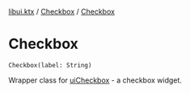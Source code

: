 [libui.ktx](../README.md) / [Checkbox](README.md) / [Checkbox](-checkbox.md)

# Checkbox

`Checkbox(label: String)`

Wrapper class for [uiCheckbox](../../libui/ui-checkbox.md) - a checkbox widget.

